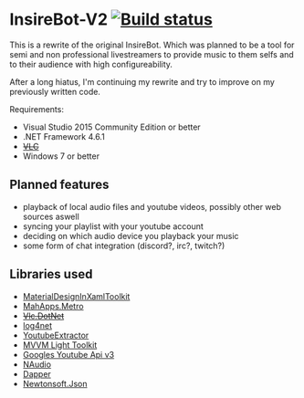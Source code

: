 # InsireBot-V2 [![Build status](https://ci.appveyor.com/api/projects/status/2bgiexw53ktd5lhp?svg=true)](https://ci.appveyor.com/project/Insire/insirebot-v2)
This is a rewrite of the original InsireBot. Which was planned to be a tool for semi and non professional livestreamers to provide music to them selfs and to their audience with high configureability.

After a long hiatus, I'm continuing my rewrite and try to improve on my previously written code.

Requirements:
 - Visual Studio 2015 Community Edition or better
 - .NET Framework 4.6.1
 - ~~[VLC](http://www.videolan.org)~~
 - Windows 7 or better

## Planned features
- playback of local audio files and youtube videos, possibly other web sources aswell
- syncing your playlist with your youtube account
- deciding on which audio device you playback your music
- some form of chat integration (discord?, irc?, twitch?)

## Libraries used
- [MaterialDesignInXamlToolkit](https://github.com/ButchersBoy/MaterialDesignInXamlToolkit)
- [MahApps.Metro](https://github.com/MahApps/MahApps.Metro)
- ~~[Vlc.DotNet](https://github.com/ZeBobo5/Vlc.DotNet)~~
- [log4net](https://github.com/apache/log4net)
- [YoutubeExtractor](https://github.com/flagbug/YoutubeExtractor)
- [MVVM Light Toolkit](https://mvvmlight.codeplex.com)
- [Googles Youtube Api v3](https://www.nuget.org/packages/Google.Apis.youtube.v3/)
- [NAudio](https://github.com/naudio/NAudio)
- [Dapper](https://github.com/StackExchange/dapper-dot-net)
- [Newtonsoft.Json](https://github.com/JamesNK/Newtonsoft.Json)
